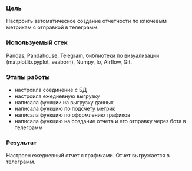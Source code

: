 ### Цель
Настроить автоматическое создание отчетности по ключевым метрикам с отправкой в телеграмм.
### Используемый стек 
Pandas, Pandahouse, Telegram, библиотеки по визуализации (matplotlib.pyplot, seaborn), Numpy, Io, Airflow, Git.
### Этапы работы
- настроила соединение с БД
- настроила ежедневную выгрузку 
- написала функции на выгрузку данных
- написала функцию по подсчету метрик
- написала функцию по оформлению графиков
- написала функцию на создание отчета и его отправку через бота в телеграмм
### Результат
Настроен ежедневный отчет с графиками. Отчет выгружается в телеграмм. 



